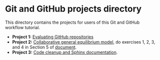 # Git and GitHub projects directory
This directory contains the projects for users of this Git and GitHub workflow tutorial.

* **Project 1:** [Evaluating GitHub repositories](Project1.md)
* **Project 2:** [Collaborative general equilibrium model](Project2/OG2per.pdf), do exercises 1, 2, 3, and 4 in Section 5 of [document](Project2/OG2per.pdf).
* **Project 3:** [Code cleanup and Sphinx documentation](Project3.md).
